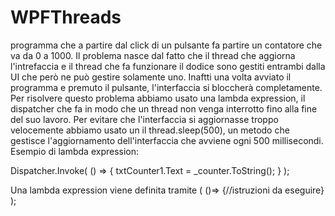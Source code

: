# WPFThreads
programma che a partire dal click di un pulsante fa partire un contatore che va da 0 a 1000.
Il problema nasce dal fatto che il thread che aggiorna l'intrefaccia e il thread che fa funzionare il dodice sono gestiti entrambi dalla UI che però ne può gestire solamente uno. Inaftti una volta avviato il programma e premuto il pulsante, l'interfaccia si bloccherà completamente.
Per risolvere questo problema  abbiamo usato una lambda expression, il dispatcher che fa in modo che un thread non venga interrotto fino alla fine del suo lavoro. 
Per evitare che l'interfaccia si aggiornasse troppo velocemente abbiamo usato un il thread.sleep(500), un metodo che gestisce l'aggiornamento dell'interfaccia che avviene ogni 500 millisecondi. 
Esempio di lambda expression: 


  Dispatcher.Invoke(
                    () =>
                    {
                        txtCounter1.Text = _counter.ToString();
                    }
                );


Una lambda expression viene definita tramite 
(
()=> 
{//istruzioni da eseguire}
);
